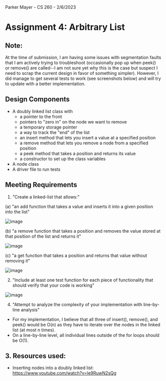 Parker Mayer - CS 260 - 2/6/2023

# Assignment 4: Arbitrary List

## Note:
At the time of submission, I am having some issues with segmentation faults that I am actively trying to troubleshoot (occasionally pop up when peek() or remove() are called--I am not sure yet why this is the case but suspect I need to scrap the current design in favor of something simpler). However, I did manage to get several tests to work (see screenshots below) and will try to update with a better implementation. 

## Design Components
- A doubly linked list class with
    - a pointer to the front
    - pointers to "zero in" on the node we want to remove
    - a temporary storage pointer
    - a way to track the "end" of the list
    - an insert method that lets you insert a value at a specified position
    - a remove method that lets you remove a node from a specified position
    - a peek method that takes a position and returns its value
    - a constructor to set up the class variables
- A node class
- A driver file to run tests

## Meeting Requirements

1. "Create a linked-list that allows:"

(a) "an add function that takes a value and inserts it into a given position into the list"

![image](Insert.png)

(b) "a remove function that takes a position and removes the value stored at that position of the list and returns it"

![image](Remove.png)

(c) "a get function that takes a position and returns that value without removing it"

![image](Peek.png)

2. "Include at least one test function for each piece of functionality that should verify that your code is working"

![image](Tests.png)

4. "Attempt to analyze the complexity of your implementation with line-by-line analysis"

- For my implementation, I believe that all three of insert(), remove(), and peek() would be O(n) as they have to iterate over the nodes in the linked list (at most n times). 
- On a line-by-line level, all individual lines outside of the for loops should be O(1).

## 3. Resources used:
- Inserting nodes into a doubly linked list: https://www.youtube.com/watch?v=le9RuwN2sQg
